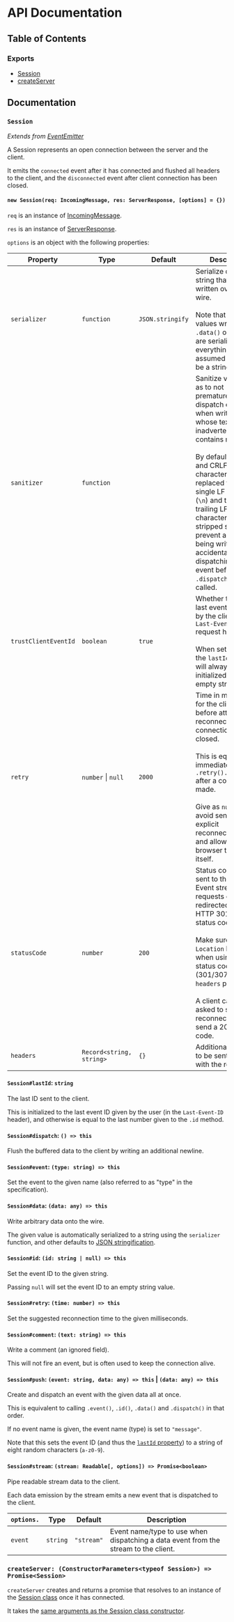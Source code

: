# API Documentation

## Table of Contents

### Exports

* [Session](#session)
* [createServer]()

## Documentation

### `Session`

*Extends from [EventEmitter](https://nodejs.org/api/events.html#events_class_eventemitter)*

A Session represents an open connection between the server and the client.

It emits the `connected` event after it has connected and flushed all headers to the client, and the `disconnected` event after client connection has been closed.

#### `new Session(req: IncomingMessage, res: ServerResponse, [options] = {})`

`req` is an instance of [IncomingMessage](https://nodejs.org/api/http.html#http_class_http_incomingmessage).

`res` is an instance of [ServerResponse](https://nodejs.org/api/http.html#http_class_http_serverresponse).

`options` is an object with the following properties:

|Property|Type|Default|Description|
|-|-|-|-|
|`serializer`|`function`|`JSON.stringify`|Serialize data to a string that can be written over the wire.<br><br>Note that only values written with `.data()` or `.push()` are serialized, as everything else is assumed to already be a string.|
|`sanitizer`|`function`||Sanitize values so as to not prematurely dispatch events when writing fields whose text inadvertently contains newlines.<br><br>By default, CR, LF and CRLF characters are replaced with a single LF character (`\n`) and then any trailing LF characters are stripped so as to prevent a blank line being written and accidentally dispatching the event before `.dispatch()` is called.|
|`trustClientEventId`|`boolean`|`true`|Whether to trust the last event ID given by the client in the `Last-Event-ID` request header.<br><br>When set to `false`, the `lastId` property will always be initialized to an empty string.|
|`retry`|`number` \| `null`|`2000`|Time in milliseconds for the client to wait before attempting to reconnect if the connection is closed.<br><br>This is equivalent to immediately calling `.retry().dispatch()` after a connection is made.<br><br>Give as `null` to avoid sending an explicit reconnection time and allow the client browser to decide itself.|
|`statusCode`|`number`|`200`|Status code to be sent to the client. Event stream requests can be redirected using HTTP 301 and 307 status codes.<br><br>Make sure to set `Location` header when using these status codes (301/307) using the `headers` property.<br><br>A client can be asked to stop reconnecting by send a 204 status code.|
|`headers`|`Record<string, string>`|`{}`|Additional headers to be sent along with the response.|

#### `Session#lastId`: `string`

The last ID sent to the client.

This is initialized to the last event ID given by the user (in the `Last-Event-ID` header), and otherwise is equal to the last number given to the `.id` method.

#### `Session#dispatch`: `() => this`

Flush the buffered data to the client by writing an additional newline.

#### `Session#event`: `(type: string) => this`

Set the event to the given name (also referred to as "type" in the specification).

#### `Session#data`: `(data: any) => this`

Write arbitrary data onto the wire.

The given value is automatically serialized to a string using the `serializer` function, and other defaults to [JSON stringification](https://developer.mozilla.org/en-US/docs/Web/JavaScript/Reference/Global_Objects/JSON/stringify).

#### `Session#id`: `(id: string | null) => this`

Set the event ID to the given string.

Passing `null` will set the event ID to an empty string value.

#### `Session#retry`: `(time: number) => this`

Set the suggested reconnection time to the given milliseconds.

#### `Session#comment`: `(text: string) => this`

Write a comment (an ignored field).

This will not fire an event, but is often used to keep the connection alive.

#### `Session#push`: `(event: string, data: any) => this` | `(data: any) => this`

Create and dispatch an event with the given data all at once.

This is equivalent to calling `.event()`, `.id()`, `.data()` and `.dispatch()` in that order.

If no event name is given, the event name (type) is set to `"message"`.

Note that this sets the event ID (and thus the [`lastId` property](#session%23lastid%3A-string)) to a string of eight random characters (`a-z0-9`).

#### `Session#stream`: `(stream: Readable[, options]) => Promise<boolean>`

Pipe readable stream data to the client.

Each data emission by the stream emits a new event that is dispatched to the client.

|`options.`|Type|Default|Description|
|-|-|-|-|
|`event`|`string`|`"stream"`|Event name/type to use when dispatching a data event from the stream to the client.|

### `createServer: (ConstructorParameters<typeof Session>) => Promise<Session>`

`createServer` creates and returns a promise that resolves to an instance of the [Session class](#session) once it has connected.

It takes the [same arguments as the Session class constructor](#new-session(req%3A-incomingmessage%2C-res%3A-serverresponse%2C-%5Boptions%5D-%3D-%7B%7D)).
